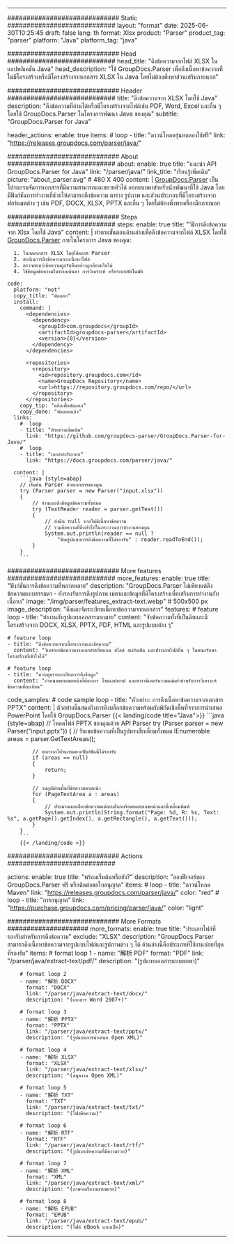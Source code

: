 


---
############################# Static ############################
layout: "format"
date:  2025-06-30T10:25:45
draft: false
lang: th
format: Xlsx
product: "Parser"
product_tag: "parser"
platform: "Java"
platform_tag: "java"

############################# Head ############################
head_title: "ดึงข้อความจากไฟล์ XLSX ในแอปพลิเคชัน Java"
head_description: "ใช้ GroupDocs.Parser เพื่อดึงเนื้อหาข้อความที่ไม่มีโครงสร้างหรือมีโครงสร้างจากเอกสาร XLSX ใน Java โดยไม่ต้องพึ่งพาส่วนเสริมภายนอก"

############################# Header ############################
title: "ดึงข้อความจาก XLSX โดยใช้ Java" 
description: "ดึงข้อความที่อ่านได้หรือมีโครงสร้างจากไฟล์เช่น PDF, Word, Excel และอื่น ๆ โดยใช้ GroupDocs.Parser ในโครงการพัฒนา Java ของคุณ"
subtitle: "GroupDocs.Parser for Java" 

header_actions:
  enable: true
  items:
    #  loop
    - title: "ดาวน์โหลดรุ่นทดลองใช้ฟรี"
      link: "https://releases.groupdocs.com/parser/java/"
      
############################# About ############################
about:
    enable: true
    title: "แนะนำ API GroupDocs.Parser for Java"
    link: "/parser/java/"
    link_title: "เรียนรู้เพิ่มเติม"
    picture: "about_parser.svg" # 480 X 400
    content: |
       [GroupDocs.Parser](/parser/java/) เป็นโปรแกรมจัดการเอกสารที่มีความสามารถและขยายตัวได้ ออกแบบมาสำหรับนักพัฒนาที่ใช้ Java โดยมีฟังก์ชันการทำงานที่ช่วยให้สามารถดึงข้อความ ตาราง รูปภาพ และส่วนประกอบที่มีโครงสร้างจากฟอร์แมตต่าง ๆ เช่น PDF, DOCX, XLSX, PPTX และอื่น ๆ โดยไม่ต้องพึ่งพาเครื่องมือภายนอก

############################# Steps ############################
steps:
    enable: true
    title: "วิธีการดึงข้อความจาก Xlsx โดยใช้ Java"
    content: |
      ทำตามขั้นตอนด้านล่างเพื่อดึงข้อความจากไฟล์ XLSX โดยใช้ [GroupDocs.Parser](/parser/java/) ภายในโครงการ Java ของคุณ:
      
      1. โหลดเอกสาร XLSX โดยใช้คลาส Parser
      2. ดำเนินการดึงข้อความจากเนื้อหาไฟล์
      3. ตรวจสอบว่าข้อความถูกรับคืนอย่างถูกต้องหรือไม่
      4. ใช้ข้อมูลข้อความในระบบค้นหา การวิเคราะห์ หรือระบบอัตโนมัติ
   
    code:
      platform: "net"
      copy_title: "คัดลอก"
      install:
        command: |
          <dependencies>
            <dependency>
              <groupId>com.groupdocs</groupId>
              <artifactId>groupdocs-parser</artifactId>
              <version>{0}</version>
            </dependency>
          </dependencies>

          <repositories>
            <repository>
              <id>repository.groupdocs.com</id>
              <name>GroupDocs Repository</name>
              <url>https://repository.groupdocs.com/repo/</url>
            </repository>
          </repositories>
        copy_tip: "คลิกเพื่อคัดลอก"
        copy_done: "คัดลอกแล้ว"
      links:
        #  loop
        - title: "ตัวอย่างเพิ่มเติม"
          link: "https://github.com/groupdocs-parser/GroupDocs.Parser-for-Java/"
        #  loop
        - title: "เอกสารประกอบ"
          link: "https://docs.groupdocs.com/parser/java/"
          
      content: |
        ```java {style=abap}
        // เริ่มต้น Parser ด้วยเอกสารของคุณ
        try (Parser parser = new Parser("input.xlsx"))
        {
            // อ่านและดึงข้อมูลข้อความทั้งหมด
            try (TextReader reader = parser.getText())
            {
                // ส่งคืน null หากไม่มีเนื้อหาข้อความ
                // รวมข้อความที่ดึงเข้าไปในกระบวนการทำงานของคุณ
                System.out.println(reader == null ? 
                    "ข้ามรูปแบบการดึงข้อความที่ไม่รองรับ" : reader.readToEnd());
            }
        }
        ```            

############################# More features ############################
more_features:
  enable: true
  title: "ฟังก์ชันการดึงข้อความที่หลากหลาย"
  description: "GroupDocs.Parser ไม่เพียงแต่ดึงข้อความแบบธรรมดา - ยังรองรับการดึงรูปภาพ เมตาและข้อมูลที่มีโครงสร้างเพื่อเสริมการทำงานกับเนื้อหา"
  image: "/img/parser/features_extract-text.webp" # 500x500 px
  image_description: "ดึงและจัดระเบียบเนื้อหาข้อความจากเอกสาร"
  features:
    # feature loop
    - title: "ทำงานกับรูปแบบเอกสารมากมาย"
      content: "จับข้อความทั้งที่เป็นดิบและมีโครงสร้างจาก DOCX, XLSX, PPTX, PDF, HTML และรูปแบบต่าง ๆ"

    # feature loop
    - title: "ดึงข้อความจากเนื้อหาภาพและข้อความ"
      content: "วิเคราะห์ข้อความจากเอกสารที่สแกน สไลด์ สเปรดชีต และประเภทไฟล์อื่น ๆ ในขณะรักษาโครงสร้างที่เข้าใจได้"

    # feature loop
    - title: "ควบคุมรายละเอียดการดึงข้อมูล"
      content: "กำหนดขอบเขตหน้าที่ต้องการ โซนเลย์เอาต์ และพารามิเตอร์ความแม่นยำสำหรับการวิเคราะห์ข้อความที่ละเอียด"
      
  code_samples:
    # code sample loop
    - title: "ตัวอย่าง: การดึงเนื้อหาข้อความจากเอกสาร PPTX"
      content: |
        ตัวอย่างนี้แสดงถึงการดึงบล็อกข้อความพร้อมกับพิกัดเชิงพื้นที่จากการนำเสนอ PowerPoint โดยใช้ GroupDocs.Parser
        {{< landing/code title="Java">}}
        ```java {style=abap}
        //  โหลดไฟล์ PPTX ของคุณด้วย API Parser
        try (Parser parser = new Parser("input.pptx"))
        {
            // รับเขตข้อความที่เป็นรูปทรงสี่เหลี่ยมทั้งหมด
            IEnumerable<PageTextArea> areas = parser.GetTextAreas();

            // ออกจากโปรแกรมหากฟังก์ชันนี้ไม่รองรับ
            if (areas == null)
            {
                return;
            }

            // วนลูปผ่านพื้นที่ข้อความตามหน้า
            for (PageTextArea a : areas)
            {
                // ประมวลผลบล็อกข้อความแต่ละบล็อกพร้อมหมายเลขหน้าและสี่เหลี่ยมพิมพ์
                System.out.println(String.format("Page: %d, R: %s, Text: %s", a.getPage().getIndex(), a.getRectangle(), a.getText()));
            }
        }
        ```
        {{< /landing/code >}}


############################# Actions ############################

actions:
  enable: true
  title: "พร้อมเริ่มต้นหรือยัง?"
  description: "ลองฟีเจอร์ของ GroupDocs.Parser ฟรี หรือติดต่อขอใบอนุญาต"
  items:
    #  loop
    - title: "ดาวน์โหลด Maven"
      link: "https://releases.groupdocs.com/parser/java/"
      color: "red"
        #  loop
    - title: "การอนุญาต"
      link: "https://purchase.groupdocs.com/pricing/parser/java/"
      color: "light"


############################# More Formats #####################
more_formats:
    enable: true
    title: "ประเภทไฟล์ที่รองรับสำหรับการดึงข้อความ"
    exclude: "XLSX"
    description: "GroupDocs.Parser สามารถดึงเนื้อหาข้อความจากรูปแบบไฟล์และรูปภาพต่าง ๆ ได้ ด้านล่างนี้คือประเภทที่ใช้งานบ่อยที่สุดที่รองรับ"
    items: 
        # format loop 1
        - name: "解析 PDF"
          format: "PDF"
          link: "/parser/java/extract-text/pdf/"
          description: "(รูปแบบเอกสารแบบพกพา)"
          
        # format loop 2
        - name: "解析 DOCX"
          format: "DOCX"
          link: "/parser/java/extract-text/docx/"
          description: "(เอกสาร Word 2007+)"
          
        # format loop 3
        - name: "解析 PPTX"
          format: "PPTX"
          link: "/parser/java/extract-text/pptx/"
          description: "(รูปแบบการนำเสนอ Open XML)"
          
        # format loop 4
        - name: "解析 XLSX"
          format: "XLSX"
          link: "/parser/java/extract-text/xlsx/"
          description: "(สมุดงาน Open XML)"
          
        # format loop 5
        - name: "解析 TXT"
          format: "TXT"
          link: "/parser/java/extract-text/txt/"
          description: "(ไฟล์ข้อความ)"
          
        # format loop 6
        - name: "解析 RTF"
          format: "RTF"
          link: "/parser/java/extract-text/rtf/"
          description: "(รูปแบบข้อความที่มีความรวย)"
          
        # format loop 7
        - name: "解析 XML"
          format: "XML"
          link: "/parser/java/extract-text/xml/"
          description: "(ภาษาเครื่องหมายขยาย)"
          
        # format loop 8
        - name: "解析 EPUB"
          format: "EPUB"
          link: "/parser/java/extract-text/epub/"
          description: "(ไฟล์ eBook แบบเปิด)"
         
          

---